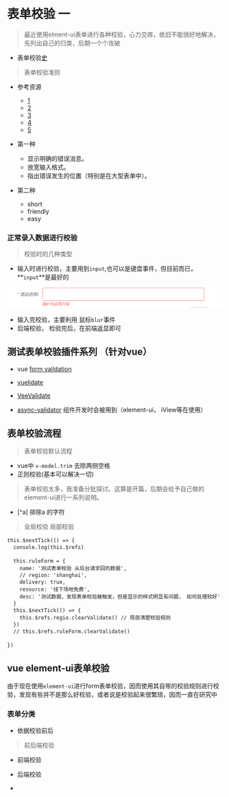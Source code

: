 # 表单校验 一

> 最近使用elment-ui表单进行各种校验，心力交瘁，依旧不能很好地解决，先列出自己的归类，后期一个个攻破

+ 表单校验[史](https://developer.mozilla.org/zh-CN/docs/Learn/HTML/Forms/Data_form_validation)

> 表单校验准则

+ 参考资源
    - [1](https://www.smashingmagazine.com/web-form-design-showcases-and-solutions/)
    - [2](https://www.slideshare.net/jwegesin/forms-suck/17-GestaltGestalt_says_when_your_brain)
    - [3](https://wldragon.github.io/SMValidator/tutor/tutor4.html)
    - [4](https://www.zhihu.com/question/37099220)
    - [5](https://segmentfault.com/a/1190000007575302)

+ 第一种
    - 显示明确的错误消息。
    - 放宽输入格式。
    - 指出错误发生的位置（特别是在大型表单中）。

+ 第二种
    - short
    - friendly
    - easy

### 正常录入数据进行校验

> 校验时的几种类型

+ 输入时进行校验，主要用到`input`,也可以是键盘事件，但目前而已，**`input`**是最好的

<img src="./../images/validate/validate1.gif" />

+ 输入完校验，主要利用 鼠标`blur`事件
+ 后端校验， 检验完后，在前端返显即可

## 测试表单校验插件系列 （针对vue）
+ vue [form vaildation](https://cn.vuejs.org/v2/cookbook/form-validation.html)

+ [vuelidate](https://github.com/monterail/vuelidate)
+ [VeeValidate](https://baianat.github.io/vee-validate/)
+ [async-validator](https://github.com/yiminghe/async-validator) 组件开发时会被用到（element-ui， iView等在使用）

## 表单校验流程
> 表单校验默认流程

  + vue中 `v-model.trim` 去除两侧空格
  + 正则校验(基本可以解决一切)

> 表单校验太多，我准备分批探讨。这算是开篇，后期会给予自己做的element-ui进行一系列说明。


+ [^a] 排除a 的字符
> 全局校验 局部校验
```
this.$nextTick(() => {
  console.log(this.$refs)

  this.ruleForm = {
    name: '测试表单校验 从后台请求回的数据',
    // region: 'shanghai',
    delivery: true,
    resource: '线下场地免费',
    desc: '测试数据，发现表单校验被触发，但是显示的样式明显有问题， 如何处理较好'
  }
  this.$nextTick(() => {
    this.$refs.regio.clearValidate() // 局部清楚校验规则
  })      
  // this.$refs.ruleForm.clearValidate()

})
```

## vue element-ui表单校验

  由于现在使用`element-ui`进行form表单校验，因而使用其自带的校验规则进行校验，发现有些并不是那么好校验，或者说是校验起来很繁琐，因而一直在研究中

### 表单分类

+ 依据校验前后
> 前后端校验
+ 前端校验
+ 后端校验

+ 





